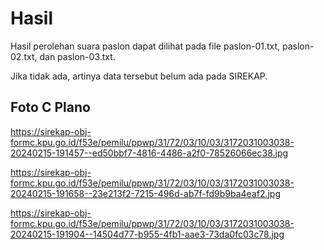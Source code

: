# Hasil

Hasil perolehan suara paslon dapat dilihat pada file paslon-01.txt, paslon-02.txt, dan paslon-03.txt.

Jika tidak ada, artinya data tersebut belum ada pada SIREKAP.

## Foto C Plano

https://sirekap-obj-formc.kpu.go.id/f53e/pemilu/ppwp/31/72/03/10/03/3172031003038-20240215-191457--ed50bbf7-4816-4486-a2f0-78526066ec38.jpg

https://sirekap-obj-formc.kpu.go.id/f53e/pemilu/ppwp/31/72/03/10/03/3172031003038-20240215-191658--23e213f2-7215-496d-ab7f-fd9b9ba4eaf2.jpg

https://sirekap-obj-formc.kpu.go.id/f53e/pemilu/ppwp/31/72/03/10/03/3172031003038-20240215-191904--14504d77-b955-4fb1-aae3-73da0fc03c78.jpg
